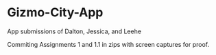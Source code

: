 # Gizmo-City-App
App submissions of  Dalton, Jessica, and Leehe

Commiting Assignments 1 and 1.1 in zips with screen captures for proof.
